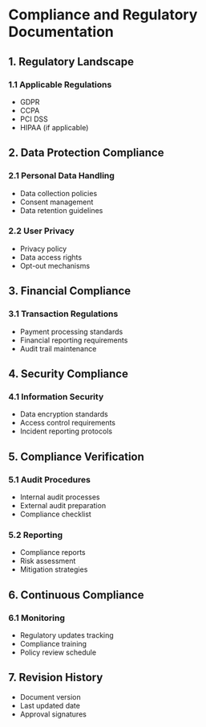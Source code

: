 # Compliance and Regulatory Documentation

## 1. Regulatory Landscape
### 1.1 Applicable Regulations
- GDPR
- CCPA
- PCI DSS
- HIPAA (if applicable)

## 2. Data Protection Compliance
### 2.1 Personal Data Handling
- Data collection policies
- Consent management
- Data retention guidelines

### 2.2 User Privacy
- Privacy policy
- Data access rights
- Opt-out mechanisms

## 3. Financial Compliance
### 3.1 Transaction Regulations
- Payment processing standards
- Financial reporting requirements
- Audit trail maintenance

## 4. Security Compliance
### 4.1 Information Security
- Data encryption standards
- Access control requirements
- Incident reporting protocols

## 5. Compliance Verification
### 5.1 Audit Procedures
- Internal audit processes
- External audit preparation
- Compliance checklist

### 5.2 Reporting
- Compliance reports
- Risk assessment
- Mitigation strategies

## 6. Continuous Compliance
### 6.1 Monitoring
- Regulatory updates tracking
- Compliance training
- Policy review schedule

## 7. Revision History
- Document version
- Last updated date
- Approval signatures
